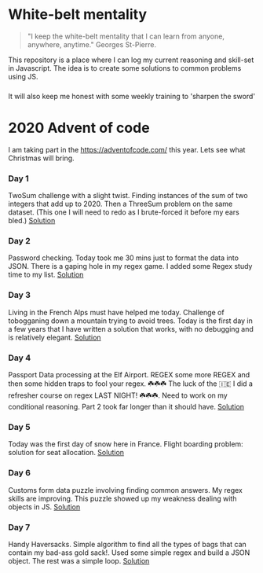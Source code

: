 # White-belt mentality
> "I keep the white-belt mentality that I can learn from anyone, anywhere, anytime." 
> Georges St-Pierre.

This repository is a place where I can log my current reasoning and skill-set in Javascript.
The idea is to create some solutions to common problems using JS.

###
It will also keep me honest with some weekly training to 'sharpen the sword'


# 2020 Advent of code

I am taking part in the https://adventofcode.com/ this year. Lets see what Christmas will bring.

### Day 1 
TwoSum challenge with a slight twist. Finding instances of the sum of two integers that add up to 2020.
Then a ThreeSum problem on the same dataset. (This one I will need to redo as I brute-forced it before my ears bled.)
[Solution](adventofcode/day_1/solution.js)


### Day 2 
Password checking. Today took me 30 mins just to format the data into JSON. There is a gaping hole in my regex game.
I added some Regex study time to my list.
[Solution](adventofcode/day_2/solution.js)

### Day 3
Living in the French Alps must have helped me today. Challenge of tobogganing down a mountain trying to avoid trees.
Today is the first day in a few years that I have written a solution that works, with no debugging and is relatively elegant. 
[Solution](adventofcode/day_3/solution.js)

### Day 4
Passport Data processing at the Elf Airport. 
REGEX some more REGEX and then some hidden traps to fool your regex. 
☘️☘️☘️ The luck of the 🇮🇪 I did a refresher course on regex LAST NIGHT! ☘️☘️☘️.
Need to work on my conditional reasoning. Part 2 took far longer than it should have.
[Solution](adventofcode/day_4/solution.js)

### Day 5
Today was the first day of snow here in France. Flight boarding problem: solution for seat allocation.
[Solution](adventofcode/day_5/solution.js)

### Day 6
Customs form data puzzle involving finding common answers. My regex skills are improving.
This puzzle showed up my weakness dealing with objects in JS.
[Solution](adventofcode/day_6/solution.js)

### Day 7
Handy Haversacks. Simple algorithm to find all the types of bags that can contain my bad-ass gold sack!.
Used some simple regex and build a JSON object. The rest was a simple loop.
[Solution](adventofcode/day_7/solution.js)
